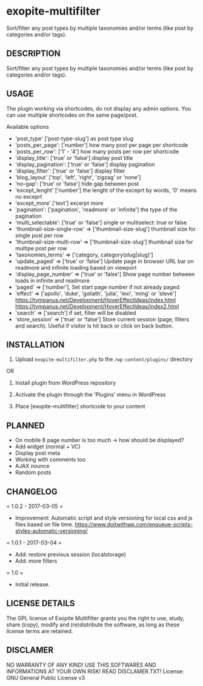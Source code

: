 # exopite-multifilter
Sort/filter any post types by multiple taxonomies and/or terms (like post by categories and/or tags).

DESCRIPTION
-----------

Sort/filter any post types by multiple taxonomies and/or terms (like post by categories and/or tags).

USAGE
-----

The plugin working via shortcodes, do not display any admin options.
You can use multiple shortcodes on the same page/post.

Available options
* 'post_type' ['post-type-slug'] as post type slug
* 'posts_per_page': ['number'] how many post per page per shortcode
* 'posts_per_row': ['1' - '4'] how many posts per row per shortcode
* 'display_title': ['true' or 'false'] display post title
* 'display_pagination': ['true' or 'false'] display pagination
* 'display_filter': ['true' or 'false'] display filter
* 'blog_layout' ['top', 'left', 'right', 'zigzag' or 'none']
* 'no-gap': ['true' or 'false'] hide gap between post
* 'except_lenght' ['number'] the lenght of the exceprt by words, '0' means no exceprt
* 'except_more' ['text'] excerpt more
* 'pagination': ['pagination', 'readmore' or 'infinite'] the type of the pagination
* 'multi_selectable': ['true' or 'false'] single or multiselect: true or false
* 'thumbnail-size-single-row' => ['thumbnail-size-slug'] thumbnail size for single post per row
* 'thumbnail-size-multi-row'  => ['thumbnail-size-slug'] thumbnail size for multipe post per row
* 'taxonomies_terms'          => ['category, category(slug|slug)']
* 'update_paged'              => ['true' or 'false'] Update page in browser URL bar on readmore and infinite loading based on viewport
* 'display_page_number'       => ['true' or 'false'] Show page number between loads in infinite and readmore
* 'paged'                     => ['number'], Set start page number if not already paged
* 'effect'                    => ['apollo', 'duke', 'goliath', 'julia', 'lexi', 'ming' or 'steve']
https://tympanus.net/Development/HoverEffectIdeas/index.html
https://tympanus.net/Development/HoverEffectIdeas/index2.html
* 'search'                    => ['search'] if set, filter will be disabled
* 'store_session'             => ['true' or 'false'] Store current session (page, filters and search). Useful if visitor is hit back or click on back button.

INSTALLATION
------------

1. Upload `exopite-multifilter.php` to the `/wp-content/plugins/` directory

OR

1. Install plugin from WordPress repository

2. Activate the plugin through the 'Plugins' menu in WordPress
3. Place [exopite-multifilter] shortcode to your content

PLANNED
-------

* On mobile 6 page number is too much -> how should be displayed?
* Add widget (normal + VC)
* Display post meta
* Working with comments too
* AJAX nounce
* Random posts

CHANGELOG
---------

= 1.0.2 - 2017-03-05 =
* Improvement: Automatic script and style versioning for local css and js files based on file time.
https://www.doitwithwp.com/enqueue-scripts-styles-automatic-versioning/

= 1.0.1 - 2017-03-04 =
* Add: restore previous session (localstorage)
* Add: more filters

= 1.0 =
* Initial release.

LICENSE DETAILS
---------------
The GPL license of Exopite Multifilter grants you the right to use, study, share (copy), modify and (re)distribute the software, as long as these license terms are retained.

DISCLAMER
---------

NO WARRANTY OF ANY KIND! USE THIS SOFTWARES AND INFORMATIONS AT YOUR OWN RISK! READ DISCLAMER.TXT!
License: GNU General Public License v3
